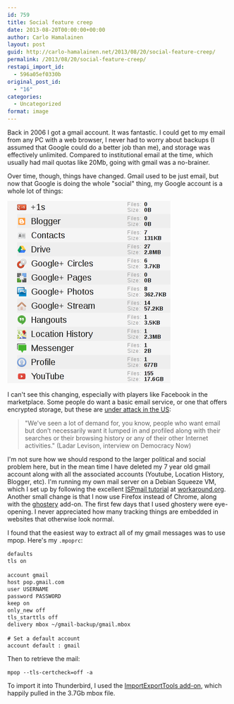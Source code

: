```yaml
---
id: 759
title: Social feature creep
date: 2013-08-20T00:00:00+00:00
author: Carlo Hamalainen
layout: post
guid: http://carlo-hamalainen.net/2013/08/20/social-feature-creep/
permalink: /2013/08/20/social-feature-creep/
restapi_import_id:
  - 596a05ef0330b
original_post_id:
  - "16"
categories:
  - Uncategorized
format: image
---
```

Back in 2006 I got a gmail account. It was fantastic. I could get to my email from any PC with a web browser, I never had to worry about backups (I assumed that Google could do a better job than me), and storage was effectively unlimited. Compared to institutional email at the time, which usually had mail quotas like 20Mb, going with gmail was a no-brainer. 

Over time, though, things have changed. Gmail used to be just email, but now that Google is doing the whole "social" thing, my Google account is a whole lot of things: 

<img src="/stuff/google_takeout_list.png?w=1100" /> 

I can't see this changing, especially with players like Facebook in the marketplace. Some people do want a basic email service, or one that offers encrypted storage, but these are [under attack in the US](http://www.democracynow.org/2013/8/13/exclusive_owner_of_snowdens_email_service):

> "We've seen a lot of demand for, you know, people who want email but don’t necessarily want it lumped in and profiled along with their searches or their browsing history or any of their other Internet activities." (Ladar Levison, interview on Democracy Now) 

I'm not sure how we should respond to the larger political and social problem here, but in the mean time I have deleted my 7 year old gmail account along with all the associated accounts (Youtube, Location History, Blogger, etc). I'm running my own mail server on a Debian Squeeze VM, which I set up by following the excellent [ISPmail tutorial](https://workaround.org/ispmail/squeeze) at [workaround.org](https://workaround.org). Another small change is that I now use Firefox instead of Chrome, along with the [ghostery](https://addons.mozilla.org/en-US/firefox/addon/ghostery/) add-on. The first few days that I used ghostery were eye-opening. I never appreciated how many tracking things are embedded in websites that otherwise look normal. 

I found that the easiest way to extract all of my gmail messages was to use mpop. Here's my ``.mpoprc``:

```
defaults
tls on

account gmail
host pop.gmail.com
user USERNAME
password PASSWORD
keep on
only_new off
tls_starttls off
delivery mbox ~/gmail-backup/gmail.mbox

# Set a default account
account default : gmail
```

Then to retrieve the mail: 

```
mpop --tls-certcheck=off -a
```

To import it into Thunderbird, I used the [ImportExportTools add-on](https://addons.mozilla.org/en-US/thunderbird/addon/importexporttools/), which happily pulled in the 3.7Gb mbox file.
